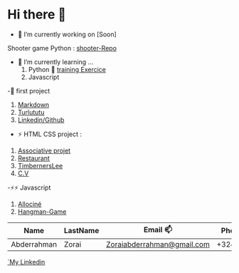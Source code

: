 # Hi there 👋


- 🔭 I’m currently working on [Soon]

 Shooter game Python : [shooter-Repo](https://github.com/Abderzorai/PythonGame)

- 🌱 I’m currently learning ...
  1. Python 🐍  [training Exercice](https://github.com/Abderzorai/PythonTraining)
  1. Javascript
  
 
-🌱 first project

1. [Markdown](https://abderzorai.github.io/exercice-markdown/)
1. [Turlututu](https://abderzorai.github.io/Turlututu/)
1. [Linkedin/Github](https://abderzorai.github.io/)


- ⚡ HTML CSS project : 
 
 1. [Associative projet](https://abderzorai.github.io/medecinmonde/)
 1. [Restaurant](https://abderzorai.github.io/restaurant-css-framework/)
 1. [TimbernersLee](https://abderzorai.github.io/timbernerslee/)
 1. [C.V](https://abderzorai.github.io/mycv/)

-⚡⚡ Javascript
 1. [Allociné](https://abderzorai.github.io/frontend-AllezCine/)
 1. [Hangman-Game](https://abderzorai.github.io/Hangman/)
 
 
 


Name | LastName | Email 📫    | Phone number
------- | ---------------- | ---------- | ---------:
Abderrahman  | Zorai | Zoraiabderrahman@gmail.com | +32488692372


[`My Linkedin](https://www.linkedin.com/in/abderrahmanzorai/)

